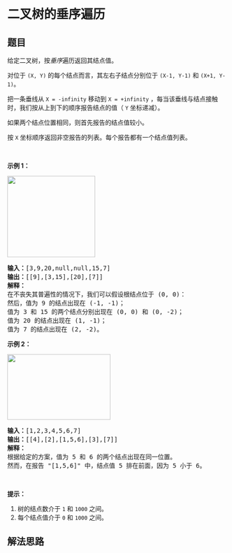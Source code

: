 # 二叉树的垂序遍历

## 题目

<HTML><p>给定二叉树，按<em>垂序</em>遍历返回其结点值。</p>

<p>对位于&nbsp;<code>(X, Y)</code>&nbsp;的每个结点而言，其左右子结点分别位于&nbsp;<code>(X-1, Y-1)</code>&nbsp;和&nbsp;<code>(X+1, Y-1)</code>。</p>

<p>把一条垂线从&nbsp;<code>X = -infinity</code>&nbsp;移动到&nbsp;<code>X = +infinity</code>&nbsp;，每当该垂线与结点接触时，我们按从上到下的顺序报告结点的值（ <code>Y</code>&nbsp;坐标递减）。</p>

<p>如果两个结点位置相同，则首先报告的结点值较小。</p>

<p>按&nbsp;<code>X</code>&nbsp;坐标顺序返回非空报告的列表。每个报告都有一个结点值列表。</p>

<p>&nbsp;</p>

<p><strong>示例 1：</strong></p>

<p><img alt="" src="https://assets.leetcode-cn.com/aliyun-lc-upload/uploads/2019/02/02/1236_example_1.PNG" style="height: 186px; width: 201px;"></p>

<pre><strong>输入：</strong>[3,9,20,null,null,15,7]
<strong>输出：</strong>[[9],[3,15],[20],[7]]
<strong>解释： </strong>
在不丧失其普遍性的情况下，我们可以假设根结点位于 (0, 0)：
然后，值为 9 的结点出现在 (-1, -1)；
值为 3 和 15 的两个结点分别出现在 (0, 0) 和 (0, -2)；
值为 20 的结点出现在 (1, -1)；
值为 7 的结点出现在 (2, -2)。
</pre>

<p><strong>示例 2：</strong></p>

<p><strong><img alt="" src="https://assets.leetcode-cn.com/aliyun-lc-upload/uploads/2019/02/23/tree2.png" style="height: 150px; width: 236px;"></strong></p>

<pre><strong>输入：</strong>[1,2,3,4,5,6,7]
<strong>输出：</strong>[[4],[2],[1,5,6],[3],[7]]
<strong>解释：</strong>
根据给定的方案，值为 5 和 6 的两个结点出现在同一位置。
然而，在报告 &quot;[1,5,6]&quot; 中，结点值 5 排在前面，因为 5 小于 6。
</pre>

<p>&nbsp;</p>

<p><strong>提示：</strong></p>

<ol>
	<li>树的结点数介于 <code>1</code>&nbsp;和&nbsp;<code>1000</code>&nbsp;之间。</li>
	<li>每个结点值介于&nbsp;<code>0</code>&nbsp;和&nbsp;<code>1000</code>&nbsp;之间。</li>
</ol>
</HTML>

## 解法思路
